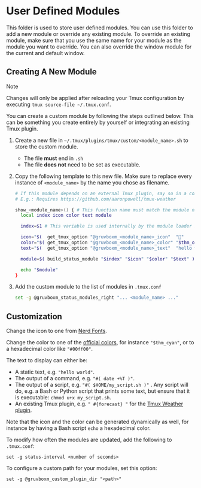 # User Defined Modules

This folder is used to store user defined modules. You can use this folder to
add a new module or override any existing module. To override an existing
module, make sure that you use the same name for your module as the module you
want to override. You can also override the window module for the current and
default window.

## Creating A New Module

> [!NOTE]
> Changes will only be applied after reloading your Tmux configuration by executing `tmux source-file ~/.tmux.conf`.

You can create a custom module by following the steps outlined below. This can be something you create entirely by yourself or integrating an existing Tmux plugin.

1. Create a new file in `~/.tmux/plugins/tmux/custom/<module_name>.sh` to store the custom module.
    - The file **must** end in `.sh`
    - The file **does not** need to be set as executable.

2. Copy the following template to this new file. Make sure to replace every instance of `<module_name>` by the name you chose as filename.

    ```bash
    # If this module depends on an external Tmux plugin, say so in a comment.
    # E.g.: Requires https://github.com/aaronpowell/tmux-weather

    show_<module_name>() { # This function name must match the module name!
      local index icon color text module

      index=$1 # This variable is used internally by the module loader in order to know the position of this module

      icon="$(  get_tmux_option "@gruvboxm_<module_name>_icon"  ""           )"
      color="$( get_tmux_option "@gruvboxm_<module_name>_color" "$thm_orange" )"
      text="$(  get_tmux_option "@gruvboxm_<module_name>_text"  "hello world" )"

      module=$( build_status_module "$index" "$icon" "$color" "$text" )

      echo "$module"
    }
    ```

3. Add the custom module to the list of modules in `.tmux.conf`

    ```bash
    set -g @gruvboxm_status_modules_right "... <module_name> ..."
    ```

## Customization

Change the icon to one from [Nerd Fonts](https://www.nerdfonts.com/cheat-sheet).

Change the color to one of the [official colors](../gruvboxm-macchiato.tmuxtheme), for instance `"$thm_cyan"`, or to a hexadecimal color like `"#00ff00"`.

The text to display can either be:

- A static text, e.g. `"hello world"`.
- The output of a command, e.g. `"#( date +%T )"`.
- The output of a script, e.g. `"#( $HOME/my_script.sh )"` . Any script will do, e.g. a Bash or Python script that prints some text, but ensure that it is executable: `chmod u+x my_script.sh`.
- An existing Tmux plugin, e.g. `" #{forecast} "` for the [Tmux Weather plugin](https://github.com/aaronpowell/tmux-weather).

Note that the icon and the color can be generated dynamically as well, for instance by having a Bash script `echo` a hexadecimal color.

To modify how often the modules are updated, add the following to `.tmux.conf`:

```tmux
set -g status-interval <number of seconds>
```

To configure a custom path for your modules, set this option:

```tmux
set -g @gruvboxm_custom_plugin_dir "<path>"
```
